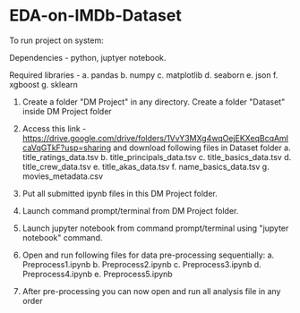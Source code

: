 # EDA-on-IMDb-Dataset

To run project on system:

Dependencies - python, juptyer notebook.

Required libraries -
    a. pandas
    b. numpy
    c. matplotlib
    d. seaborn
    e. json
    f. xgboost
    g. sklearn

1. Create a folder "DM Project" in any directory. Create a folder "Dataset" inside DM Project folder

2. Access this link - https://drive.google.com/drive/folders/1VvY3MXg4wqOejEKXeqBcqAmIcaVqGTkF?usp=sharing and download following files in Dataset folder
    a. title_ratings_data.tsv
    b. title_principals_data.tsv
    c. title_basics_data.tsv
    d. title_crew_data.tsv
    e. title_akas_data.tsv
    f. name_basics_data.tsv
    g. movies_metadata.csv

3. Put all submitted ipynb files in this DM Project folder.

4. Launch command prompt/terminal from DM Project folder.

5. Launch jupyter notebook from command prompt/terminal using "jupyter notebook" command.

6. Open and run following files for data pre-processing sequentially:
    a. Preprocess1.ipynb
    b. Preprocess2.ipynb
    c. Preprocess3.ipynb
    d. Preprocess4.ipynb
    e. Preprocess5.ipynb
    
7. After pre-processing you can now open and run all analysis file in any order
